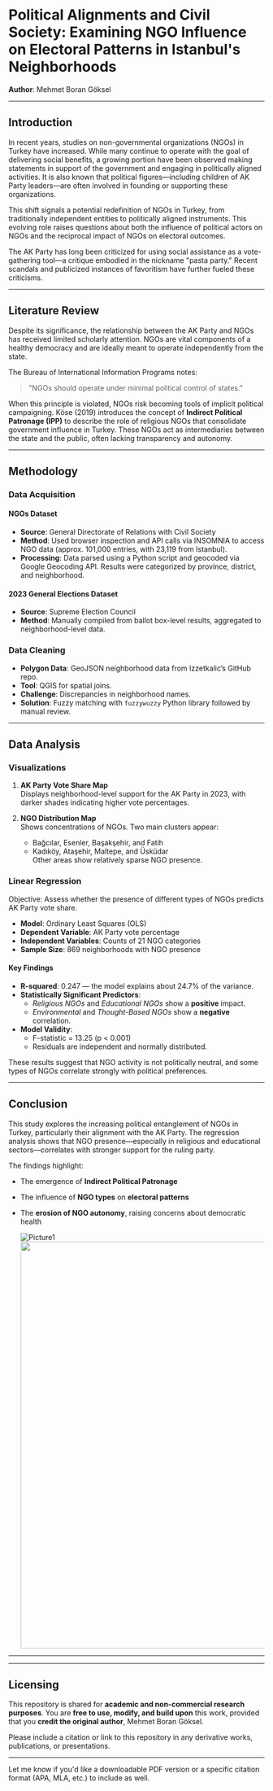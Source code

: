 # Political Alignments and Civil Society: Examining NGO Influence on Electoral Patterns in Istanbul's Neighborhoods

**Author**: Mehmet Boran Göksel

---

## Introduction

In recent years, studies on non-governmental organizations (NGOs) in Turkey have increased. While many continue to operate with the goal of delivering social benefits, a growing portion have been observed making statements in support of the government and engaging in politically aligned activities. It is also known that political figures—including children of AK Party leaders—are often involved in founding or supporting these organizations.

This shift signals a potential redefinition of NGOs in Turkey, from traditionally independent entities to politically aligned instruments. This evolving role raises questions about both the influence of political actors on NGOs and the reciprocal impact of NGOs on electoral outcomes.

The AK Party has long been criticized for using social assistance as a vote-gathering tool—a critique embodied in the nickname "pasta party." Recent scandals and publicized instances of favoritism have further fueled these criticisms.

---

## Literature Review

Despite its significance, the relationship between the AK Party and NGOs has received limited scholarly attention. NGOs are vital components of a healthy democracy and are ideally meant to operate independently from the state.

The Bureau of International Information Programs notes:

> "NGOs should operate under minimal political control of states."

When this principle is violated, NGOs risk becoming tools of implicit political campaigning. Köse (2019) introduces the concept of **Indirect Political Patronage (IPP)** to describe the role of religious NGOs that consolidate government influence in Turkey. These NGOs act as intermediaries between the state and the public, often lacking transparency and autonomy.

---

## Methodology

### Data Acquisition

#### NGOs Dataset

- **Source**: General Directorate of Relations with Civil Society
- **Method**: Used browser inspection and API calls via INSOMNIA to access NGO data (approx. 101,000 entries, with 23,119 from Istanbul).
- **Processing**: Data parsed using a Python script and geocoded via Google Geocoding API. Results were categorized by province, district, and neighborhood.

#### 2023 General Elections Dataset

- **Source**: Supreme Election Council
- **Method**: Manually compiled from ballot box-level results, aggregated to neighborhood-level data.

### Data Cleaning

- **Polygon Data**: GeoJSON neighborhood data from Izzetkalic’s GitHub repo.
- **Tool**: QGIS for spatial joins.
- **Challenge**: Discrepancies in neighborhood names.
- **Solution**: Fuzzy matching with `fuzzywuzzy` Python library followed by manual review.

---

## Data Analysis

### Visualizations

1. **AK Party Vote Share Map**  
   Displays neighborhood-level support for the AK Party in 2023, with darker shades indicating higher vote percentages.

2. **NGO Distribution Map**  
   Shows concentrations of NGOs. Two main clusters appear:
   - Bağcılar, Esenler, Başakşehir, and Fatih
   - Kadıköy, Ataşehir, Maltepe, and Üsküdar  
   Other areas show relatively sparse NGO presence.

### Linear Regression

Objective: Assess whether the presence of different types of NGOs predicts AK Party vote share.

- **Model**: Ordinary Least Squares (OLS)
- **Dependent Variable**: AK Party vote percentage
- **Independent Variables**: Counts of 21 NGO categories
- **Sample Size**: 869 neighborhoods with NGO presence

#### Key Findings

- **R-squared**: 0.247 — the model explains about 24.7% of the variance.
- **Statistically Significant Predictors**:
  - *Religious NGOs* and *Educational NGOs* show a **positive** impact.
  - *Environmental* and *Thought-Based NGOs* show a **negative** correlation.
- **Model Validity**:
  - F-statistic = 13.25 (p < 0.001)
  - Residuals are independent and normally distributed.

These results suggest that NGO activity is not politically neutral, and some types of NGOs correlate strongly with political preferences.

---

## Conclusion

This study explores the increasing political entanglement of NGOs in Turkey, particularly their alignment with the AK Party. The regression analysis shows that NGO presence—especially in religious and educational sectors—correlates with stronger support for the ruling party.

The findings highlight:
- The emergence of **Indirect Political Patronage**
- The influence of **NGO types** on **electoral patterns**
- The **erosion of NGO autonomy**, raising concerns about democratic health

  ![Picture1](https://github.com/user-attachments/assets/c29627ec-31f1-47c5-8c2d-ad623f84750b)
  <img src="https://github.com/user-attachments/assets/c29627ec-31f1-47c5-8c2d-ad623f84750b" width="800"/>



---

---

## Licensing

This repository is shared for **academic and non-commercial research purposes**. You are **free to use, modify, and build upon** this work, provided that you **credit the original author**, Mehmet Boran Göksel.

Please include a citation or link to this repository in any derivative works, publications, or presentations.

---

Let me know if you'd like a downloadable PDF version or a specific citation format (APA, MLA, etc.) to include as well.
